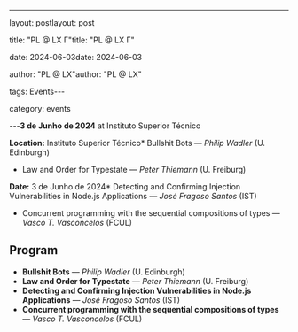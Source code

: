 ------

layout: postlayout: post

title: "PL @ LX Γ"title: "PL @ LX Γ"

date: 2024-06-03date: 2024-06-03

author: "PL @ LX"author: "PL @ LX"

tags: Events---

category: events

---**3 de Junho de 2024** at Instituto Superior Técnico



**Location:** Instituto Superior Técnico* Bullshit Bots — *Philip Wadler* (U. Edinburgh) 

* Law and Order for Typestate — *Peter Thiemann* (U. Freiburg)

**Date:** 3 de Junho de 2024* Detecting and Confirming Injection Vulnerabilities in Node.js Applications — *José Fragoso Santos* (IST)

* Concurrent programming with the sequential compositions of types — *Vasco T. Vasconcelos* (FCUL)

## Program

* **Bullshit Bots** — *Philip Wadler* (U. Edinburgh) 
* **Law and Order for Typestate** — *Peter Thiemann* (U. Freiburg)
* **Detecting and Confirming Injection Vulnerabilities in Node.js Applications** — *José Fragoso Santos* (IST)
* **Concurrent programming with the sequential compositions of types** — *Vasco T. Vasconcelos* (FCUL)
